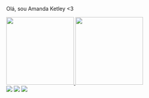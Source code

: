 Olá, sou Amanda Ketley <3

 <div>
  <a href="https://github.com/AmandaKetley">
  <img height="180em" src="https://github-readme-stats.vercel.app/api?username=AmandaKetley&show_icons=true&theme=dracula&include_all_commits=true&count_private=true"/>
  <img height="180em" src="https://github-readme-stats.vercel.app/api/top-langs/?username=AmandaKetley&layout=compact&langs_count=7&theme=dracula"/>
</div>
  
<div> 
  <a href="https://instagram.com/mands_Ketley" target="_blank"><img src="https://img.shields.io/badge/-Instagram-%23E4405F?style=for-the-badge&logo=instagram&logoColor=white" target="_blank"></a>
 <a href = "mailto:amandaketley.akrc@gmail.com"><img src="https://img.shields.io/badge/-Gmail-%23333?style=for-the-badge&logo=gmail&logoColor=white" target="_blank"></a>
  <a href="https://www.linkedin.com/in/amanda-rodrigues-3b2a9b1b5" target="_blank"><img src="https://img.shields.io/badge/-LinkedIn-%230077B5?style=for-the-badge&logo=linkedin&logoColor=white" target="_blank"></a> 
</div>
